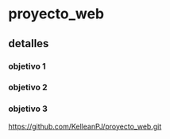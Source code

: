 # proyecto_web
## detalles
### objetivo 1
### objetivo 2
### objetivo 3


https://github.com/KelleanPJ/proyecto_web.git